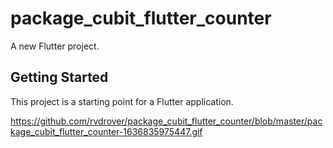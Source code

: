# package_cubit_flutter_counter

A new Flutter project.

## Getting Started

This project is a starting point for a Flutter application.

https://github.com/rvdrover/package_cubit_flutter_counter/blob/master/package_cubit_flutter_counter-1636835975447.gif
